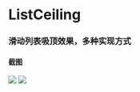 # ListCeiling


### 滑动列表吸顶效果，多种实现方式


#### 截图

![](https://img2023.cnblogs.com/blog/1162622/202212/1162622-20221227143033895-586330495.jpg)
![](https://img2023.cnblogs.com/blog/1162622/202212/1162622-20221227143038154-381082339.jpg)
